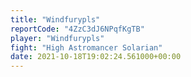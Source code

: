 ```yaml
---
title: "Windfurypls"
reportCode: "4ZzC3dJ6NPqfKgTB"
player: "Windfurypls"
fight: "High Astromancer Solarian"
date: 2021-10-18T19:02:24.561000+00:00
---
```

